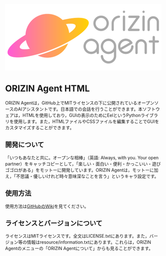 ![ロゴ](resource/image/landscape_logo2.svg)
# ORIZIN Agent HTML
ORIZIN Agentは，GitHub上でMITライセンスの下に公開されているオープンソースのAIアシスタントです。日本語での会話を行うことができます。本ソフトウェアは，HTMLを使用しており，GUIの表示のためにEelというPythonライブラリを使用します。また，HTMLファイルやCSSファイルを編集することでGUIをカスタマイズすることができます。

## 開発について
「いつもあなたと共に。オープンな相棒」（英語: Always, with you. Your open partner）をキャッチコピーとして，「楽しい・面白い・便利・かっこいい・遊びゴゴロがある」をモットーに開発しています。ORIZIN Agentは，モットーに加え，「不思議・優しいけれど時々意味深なことを言う」というキャラ設定です。

## 使用方法
使用方法は[GitHubのWiki](https://github.com/Robot-Inventor/ORIZIN-Agent-HTML/wiki/%E4%BD%BF%E3%81%84%E6%96%B9)を見てください。

## ライセンスとバージョンについて
ライセンスはMITライセンスです。全文はLICENSE.txtにあります。また，バージョン等の情報はresource/information.txtにあります。これらは，ORIZIN Agentのメニューの「ORIZIN Agentについて」からも見ることができます。
